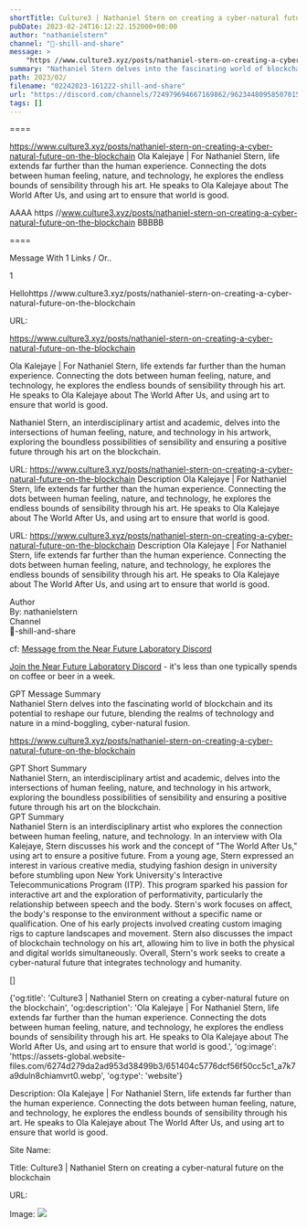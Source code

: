 ```yaml
---
shortTitle: Culture3 | Nathaniel Stern on creating a cyber-natural future on the blockchain
pubDate: 2023-02-24T16:12:22.152000+00:00
author: "nathanielstern"
channel: "🥋-shill-and-share"
message: >
    "https //www.culture3.xyz/posts/nathaniel-stern-on-creating-a-cyber-natural-future-on-the-blockchain"
summary: "Nathaniel Stern delves into the fascinating world of blockchain and its potential to reshape our future, blending the realms of technology and nature in a mind-boggling, cyber-natural fusion."
path: 2023/02/
filename: "02242023-161222-shill-and-share"
url: "https://discord.com/channels/724979694667169862/962344809585070150/1078710992747376690"
tags: []
---
```

====

https://www.culture3.xyz/posts/nathaniel-stern-on-creating-a-cyber-natural-future-on-the-blockchain
Ola Kalejaye | For Nathaniel Stern, life extends far further than the human experience. Connecting the dots between human feeling, nature, and technology, he explores the endless bounds of sensibility through his art. He speaks to Ola Kalejaye about The World After Us, and using art to ensure that world is good.
<!-- 

 -->

AAAA https //www.culture3.xyz/posts/nathaniel-stern-on-creating-a-cyber-natural-future-on-the-blockchain BBBBB

====
<div class="metadata-title-header pt-3 pb-3 pl-2">Message  With 1 Links / Or..</div>    
<div class="human-content-container">  


<p>1</p>
<div style="font-family: var(--font-family-peak);">Hellohttps //www.culture3.xyz/posts/nathaniel-stern-on-creating-a-cyber-natural-future-on-the-blockchain</div>

URL: <p>https://www.culture3.xyz/posts/nathaniel-stern-on-creating-a-cyber-natural-future-on-the-blockchain</p>
<p>Ola Kalejaye | For Nathaniel Stern, life extends far further than the human experience. Connecting the dots between human feeling, nature, and technology, he explores the endless bounds of sensibility through his art. He speaks to Ola Kalejaye about The World After Us, and using art to ensure that world is good.</p>  <!-- Example: Display each item in a paragraph -->
<p>Nathaniel Stern, an interdisciplinary artist and academic, delves into the intersections of human feeling, nature, and technology in his artwork, exploring the boundless possibilities of sensibility and ensuring a positive future through his art on the blockchain.</p>




URL: https://www.culture3.xyz/posts/nathaniel-stern-on-creating-a-cyber-natural-future-on-the-blockchain
Description Ola Kalejaye | For Nathaniel Stern, life extends far further than the human experience. Connecting the dots between human feeling, nature, and technology, he explores the endless bounds of sensibility through his art. He speaks to Ola Kalejaye about The World After Us, and using art to ensure that world is good.

</div>

<div class="bg-blue-300 p-4 rounded-md mb-4">

URL: https://www.culture3.xyz/posts/nathaniel-stern-on-creating-a-cyber-natural-future-on-the-blockchain
Description Ola Kalejaye | For Nathaniel Stern, life extends far further than the human experience. Connecting the dots between human feeling, nature, and technology, he explores the endless bounds of sensibility through his art. He speaks to Ola Kalejaye about The World After Us, and using art to ensure that world is good.

</div>

<div class="metadata-title-header pt-3 pb-3 pl-2">Author</div>    
<div class="bg-gray-200 p-4 rounded-md mb-4">   
By: nathanielstern
</div>

<div class="metadata-title-header pt-3 pb-3 pl-2">Channel</div>    
<div class="bg-gray-200 p-4 rounded-md mb-4">   
🥋-shill-and-share</span>
</div>

cf: <a href="">Message from the Near Future Laboratory Discord</a>

<a href="">Join the Near Future Laboratory Discord</a> - it's less than one typically spends on coffee or beer in a week. 

<div class="metadata-title-header pt-3 pb-3 pl-2">GPT Message Summary</div>    
<div class="robot-content-container">
Nathaniel Stern delves into the fascinating world of blockchain and its potential to reshape our future, blending the realms of technology and nature in a mind-boggling, cyber-natural fusion.
</div>
</div>


<a href="https://www.culture3.xyz/posts/nathaniel-stern-on-creating-a-cyber-natural-future-on-the-blockchain">https://www.culture3.xyz/posts/nathaniel-stern-on-creating-a-cyber-natural-future-on-the-blockchain</a><br/>

<div class="metadata-title-header pt-3 pb-3 pl-2">GPT Short Summary</div>
<div class="robot-content-container">
Nathaniel Stern, an interdisciplinary artist and academic, delves into the intersections of human feeling, nature, and technology in his artwork, exploring the boundless possibilities of sensibility and ensuring a positive future through his art on the blockchain.
</div>

<div class="metadata-title-header pt-3 pb-3 pl-2">GPT Summary</div>
<div class="robot-content-container">
Nathaniel Stern is an interdisciplinary artist who explores the connection between human feeling, nature, and technology. In an interview with Ola Kalejaye, Stern discusses his work and the concept of "The World After Us," using art to ensure a positive future. From a young age, Stern expressed an interest in various creative media, studying fashion design in university before stumbling upon New York University's Interactive Telecommunications Program (ITP). This program sparked his passion for interactive art and the exploration of performativity, particularly the relationship between speech and the body. Stern's work focuses on affect, the body's response to the environment without a specific name or qualification. One of his early projects involved creating custom imaging rigs to capture landscapes and movement. Stern also discusses the impact of blockchain technology on his art, allowing him to live in both the physical and digital worlds simultaneously. Overall, Stern's work seeks to create a cyber-natural future that integrates technology and humanity.
</div>

<!-- Summary:  Culture3 | Nathaniel Stern on creating a cyber-natural future on the blockchain . Culture3 exists to shape technology to unlock human flourishing . It is culture – the single biggest accelerator of social change – that determines which path we take . -->

[]

<div class="bg-gray-400"> {'og:title': 'Culture3 | Nathaniel Stern on creating a cyber-natural future on the blockchain', 'og:description': 'Ola Kalejaye | For Nathaniel Stern, life extends far further than the human experience. Connecting the dots between human feeling, nature, and technology, he explores the endless bounds of sensibility through his art. He speaks to Ola Kalejaye about The World After Us, and using art to ensure that world is good.', 'og:image': 'https://assets-global.website-files.com/6274d279da2ad953d38499b3/651404c5776dcf56f50cc5c1_a7k7a9duln8chiamvrt0.webp', 'og:type': 'website'} </div>

Description: Ola Kalejaye | For Nathaniel Stern, life extends far further than the human experience. Connecting the dots between human feeling, nature, and technology, he explores the endless bounds of sensibility through his art. He speaks to Ola Kalejaye about The World After Us, and using art to ensure that world is good.

Site Name: 

Title: Culture3 | Nathaniel Stern on creating a cyber-natural future on the blockchain

URL: 

Image: <img src="https://assets-global.website-files.com/6274d279da2ad953d38499b3/651404c5776dcf56f50cc5c1_a7k7a9duln8chiamvrt0.webp" width="" height=""/>


